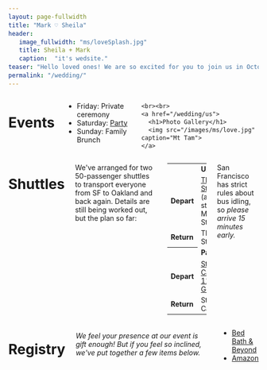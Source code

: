 ```yaml
---
layout: page-fullwidth
title: "Mark ♡ Sheila"
header:
   image_fullwidth: "ms/loveSplash.jpg"
   title: Sheila + Mark
   caption:  "it's wedsite."
teaser: "Hello loved ones! We are so excited for you to join us in October. We'll be updating the website with information in upcoming weeks, including shuttle information from SF to the reception in mid-September."
permalink: "/wedding/"
---
```


<div class="row">
  <div class="medium-4 columns t30">
    <h1>Events</h1>
    <ul>
      <li>Friday: Private ceremony</li>
      <li>Saturday: <a href="http://www.pizzaiolooakland.com">Party</a></li>
      <li>Sunday: Family Brunch</li>
    </ul>
    
    <br><br>
    <a href="/wedding/us">
      <h1>Photo Gallery</h1>
      <img src="/images/ms/love.jpg" caption="Mt Tam">
    </a>
    
  </div><!-- /.medium-4.columns -->
  
  
  <div class="medium-8 columns t30">
    <h1>Shuttles</h1>
    <p>We've arranged for two 50-passenger shuttles to transport everyone from SF to Oakland and back again.  Details are still being worked out, but the plan so far:</p>
    <table>
      <th><td colspan="3"><b>Union Square</b></td></th>
      <tr>
        <td><b>Depart</b></td>
        <td><a href="http://maps.apple.com/maps?address=335%20Powell%20St,%20San%20Francisco,%20CA%20%2094102-1804,%20United%20States&auid=127352806717136090&ll=37.787764,-122.408766&lsp=9902&q=The%20Westin%20St%20Francis%20On%20Union%20Square%20-%20Reservations%20-%20World%20Wid&t=m">The Westin St. Francis</a> (across the street from Morton's Steakhouse)</td>
        <td>5:30pm</td>
      </tr>
      <tr>
        <td><b>Return</b></td><td>The Westin St. Francis</td><td>11:15pm</td>
      </tr>
      <th><td colspan="3"><b>Pac Heights / NoPa</b></td></th>
      <tr>
        <td><b>Depart</b></td>
        <td><a href="http://maps.apple.com/maps?address=1111%20Gough%20St,%20San%20Francisco,%20CA%2094109-6606,%20United%20States&auid=3663762669383790749&ll=37.784234,-122.425375&lsp=9902&q=Saint%20Mary's%20Cathedral&t=m">St. Mary’s Cathedral, 1111 Gough St</a></td>
        <td>5:30pm</td>
      </tr>
      <!-- <tr>
        <td><b>Pickup?</b></td><td>TBD</td><td>5:40pm</td>
      </tr> -->
      <tr>
        <td><b>Return</b></td><td>St. Mary’s Cathedral</td><td>11:59pm</td>
      </tr>
    </table>
    <p>San Francisco has strict rules about bus idling, so <em>please arrive 15 minutes early.</em></p>
  </div><!-- /.medium-4.columns -->

</div><!-- /.row -->

<div class="row">
  <!-- <div class="medium-8 columns t30"></div> -->
  
  <div class="medium-4 columns t30">
    <h1>Registry</h1>
    <h6>We feel your presence at our event is gift enough! But if you feel so inclined, we've put together a few items below.</h6>
    <ul>
      <li><a href=" http://www.bedbathandbeyond.com/store/giftregistry/view_registry_guest.jsp?registryId=542449979&eventType=Wedding&pwsurl=?mcid=EM_triggeredem_emailregistryplural__allpromos">Bed Bath & Beyond</a></li>
      <!-- <li><a href="https://rei.com">REI</a></li>
      <li><a href="https://homedepot.com">Home Depot</a></li> -->
      <li><a href="http://www.amazon.com/registry/wedding/18PJAUXQVGHSJ">Amazon</a></li>
      </li>
    </ul>
  </div><!-- /.medium-4.columns -->

</div> <!-- row -->


